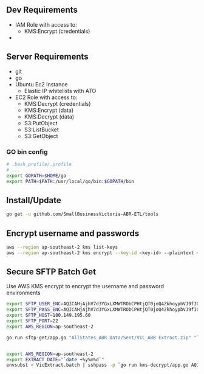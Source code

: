 
## Dev Requirements

 * IAM Role with access to:
   * KMS:Encrypt (credentials)
 * 

## Server Requirements

 * git
 * go
 * Ubuntu Ec2 Instance
   * Elastic IP whitelists with ATO
 * EC2 Role with access to:
   * KMS:Decrypt (credentials)
   * KMS:Encrypt (data)
   * KMS:Decrypt (data)
   * S3:PutObject      
   * S3:ListBucket      
   * S3:GetObject      

### GO bin config

```bash
# .bash_profile/.profile
# ...
export GOPATH=$HOME/go
export PATH=$PATH:/usr/local/go/bin:$GOPATH/bin
```

## Install/Update

```bash
go get -u github.com/SmallBusinessVictoria-ABR-ETL/tools
```

## Encrypt username and passwords

```bash
aws --region ap-southeast-2 kms list-keys
aws --region ap-southeast-2 kms encrypt --key-id <key-id> --plaintext <username or password>
```

## Secure SFTP Batch Get

Use AWS KMS encrypt to encrypt the username and password environments  

```bash
export SFTP_USER_ENC=AQICAHjAjhV7d3YGxLXMWTRObCPHtjQT0joQ4ZkhoypbVJ9fIQHuJuUm8IBYOZ3242iXQRjXAAAAezB5BgkqhkiG9w0BBwagbDBqAgEAMGUGCSqGSIb3DQEHATAeBglghkgBZQMEAS4wEQQMxAxT8oW24rAJNbtiAgEQgDjwifBrEL3vHSY3LF9bs1fQaEbHk/tOoAkbTWpdg03NKJGdsW628pdFhH7AwtWxKmNo+njLlIZ+5w==
export SFTP_PASS_ENC=AQICAHjAjhV7d3YGxLXMWTRObCPHtjQT0joQ4ZkhoypbVJ9fIQFefuYdq1x049a/iPESUlFKAAAAaDBmBgkqhkiG9w0BBwagWTBXAgEAMFIGCSqGSIb3DQEHATAeBglghkgBZQMEAS4wEQQMyY2jWUZOVygGcstEAgEQgCVKSUZMYnfxdQem2CEpMOqKgs30fzgCMv4E3ZcYvffcY9Ze7lZH
export SFTP_HOST=180.149.195.60
export SFTP_PORT=22
export AWS_REGION=ap-southeast-2

go run sftp-get/app.go "AllStates_ABR Data/Sent/VIC_ABR Extract.zip" "`date +%Y%m%d`-VIC_ABR_Extract.zip"
```


```bash

export AWS_REGION=ap-southeast-2 
export EXTRACT_DATE="`date +%y%m%d`" 
envsubst < VicExtract.batch | sshpass -p `go run kms-decrypt/app.go AQICAHjAjhV7d3YGxLXMWTRObCPHtjQT0joQ4ZkhoypbVJ9fIQFefuYdq1x049a/iPESUlFKAAAAaDBmBgkqhkiG9w0BBwagWTBXAgEAMFIGCSqGSIb3DQEHATAeBglghkgBZQMEAS4wEQQMyY2jWUZOVygGcstEAgEQgCVKSUZMYnfxdQem2CEpMOqKgs30fzgCMv4E3ZcYvffcY9Ze7lZH` sftp -c aes256-cbc -o StrictHostKeyChecking=no -oKexAlgorithms=+diffie-hellman-group-exchange-sha256 `go run kms-decrypt/app.go AQICAHjAjhV7d3YGxLXMWTRObCPHtjQT0joQ4ZkhoypbVJ9fIQHuJuUm8IBYOZ3242iXQRjXAAAAezB5BgkqhkiG9w0BBwagbDBqAgEAMGUGCSqGSIb3DQEHATAeBglghkgBZQMEAS4wEQQMxAxT8oW24rAJNbtiAgEQgDjwifBrEL3vHSY3LF9bs1fQaEbHk/tOoAkbTWpdg03NKJGdsW628pdFhH7AwtWxKmNo+njLlIZ+5w==`@180.149.195.60

```


